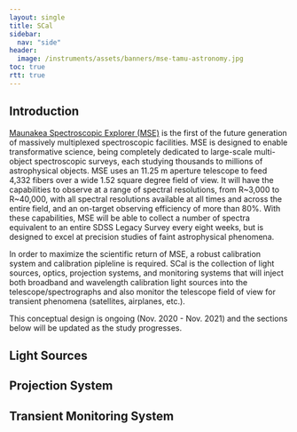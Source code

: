 ```yaml
---
layout: single
title: SCal
sidebar:
  nav: "side"
header:
  image: /instruments/assets/banners/mse-tamu-astronomy.jpg
toc: true
rtt: true
---
```

## Introduction
<a href="https://mse.cfht.hawaii.edu" target="_blank">Maunakea Spectroscopic Explorer (MSE)</a> is the first of the future generation of massively multiplexed spectroscopic facilities.  MSE is designed to enable transformative science, being completely dedicated to large-scale multi-object spectroscopic surveys, each studying thousands to millions of astrophysical objects. MSE uses an 11.25 m aperture telescope to feed 4,332 fibers over a wide 1.52 square degree field of view.  It will have the capabilities to observe at a range of spectral resolutions, from R~3,000 to R~40,000, with all spectral resolutions available at all times and across the entire field, and an on-target observing efficiency of more than 80%. With these capabilities, MSE will be able to collect a number of spectra equivalent to an entire SDSS Legacy Survey every eight weeks, but is designed to excel at precision studies of faint astrophysical phenomena.

In order to maximize the scientific return of MSE, a robust calibration system and calibration pipleline is required.  SCal is the collection of light sources, optics, projection systems, and monitoring systems that will inject both broadband and wavelength calibration light sources into the telescope/spectrographs and also monitor the telescope field of view for transient phenomena (satellites, airplanes, etc.).

This conceptual design is ongoing (Nov. 2020 - Nov. 2021) and the sections below will be updated as the study progresses.

## Light Sources

## Projection System

## Transient Monitoring System

